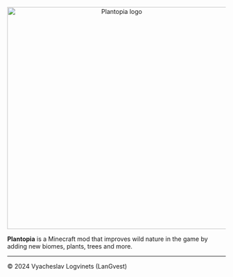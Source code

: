 <!--suppress HtmlDeprecatedAttribute -->

<p align="center"><img src="https://github.com/LanGvest/Plantopia/assets/61324477/9b9a93f1-6df8-49b7-8992-d8f1f50b1fae" width="512" alt="Plantopia logo"/></p>

**Plantopia** is a Minecraft mod that improves wild nature in the game by adding new biomes, plants, trees and more.

<hr/>

© 2024 Vyacheslav Logvinets (LanGvest)
